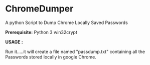 # ChromeDumper
A python Script to Dump Chrome Locally Saved Passwords

<b>Prerequisite:</b>
Python 3
win32crypt


<b> USAGE : </b>

Run it.....it will create a file named "passdump.txt" containing all the Passwords stored locally in google Chrome.

